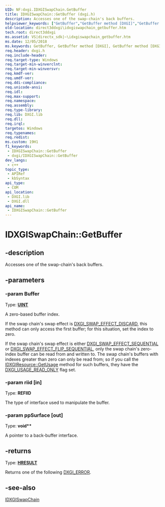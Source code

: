 ```yaml
---
UID: NF:dxgi.IDXGISwapChain.GetBuffer
title: IDXGISwapChain::GetBuffer (dxgi.h)
description: Accesses one of the swap-chain's back buffers.
helpviewer_keywords: ["GetBuffer","GetBuffer method [DXGI]","GetBuffer method [DXGI]","IDXGISwapChain interface","IDXGISwapChain interface [DXGI]","GetBuffer method","IDXGISwapChain.GetBuffer","IDXGISwapChain::GetBuffer","bd427578-fb6a-3136-aa3f-221b9262700c","direct3ddxgi.idxgiswapchain_getbuffer","dxgi/IDXGISwapChain::GetBuffer"]
old-location: direct3ddxgi\idxgiswapchain_getbuffer.htm
tech.root: direct3ddxgi
ms.assetid: VS|directx_sdk|~\idxgiswapchain_getbuffer.htm
ms.date: 12/05/2018
ms.keywords: GetBuffer, GetBuffer method [DXGI], GetBuffer method [DXGI],IDXGISwapChain interface, IDXGISwapChain interface [DXGI],GetBuffer method, IDXGISwapChain.GetBuffer, IDXGISwapChain::GetBuffer, bd427578-fb6a-3136-aa3f-221b9262700c, direct3ddxgi.idxgiswapchain_getbuffer, dxgi/IDXGISwapChain::GetBuffer
req.header: dxgi.h
req.include-header: 
req.target-type: Windows
req.target-min-winverclnt: 
req.target-min-winversvr: 
req.kmdf-ver: 
req.umdf-ver: 
req.ddi-compliance: 
req.unicode-ansi: 
req.idl: 
req.max-support: 
req.namespace: 
req.assembly: 
req.type-library: 
req.lib: DXGI.lib
req.dll: 
req.irql: 
targetos: Windows
req.typenames: 
req.redist: 
ms.custom: 19H1
f1_keywords:
 - IDXGISwapChain::GetBuffer
 - dxgi/IDXGISwapChain::GetBuffer
dev_langs:
 - c++
topic_type:
 - APIRef
 - kbSyntax
api_type:
 - COM
api_location:
 - DXGI.lib
 - DXGI.dll
api_name:
 - IDXGISwapChain::GetBuffer
---
```


# IDXGISwapChain::GetBuffer


## -description

Accesses one of the swap-chain's back buffers.

## -parameters

### -param Buffer

Type: <b><a href="/windows/desktop/WinProg/windows-data-types">UINT</a></b>

A zero-based buffer index. 

If the swap chain's swap effect is <a href="/windows/desktop/api/dxgi/ne-dxgi-dxgi_swap_effect">DXGI_SWAP_EFFECT_DISCARD</a>, this method can only access the first buffer; for this situation, set the index to zero.

If the swap chain's swap effect is either <a href="/windows/desktop/api/dxgi/ne-dxgi-dxgi_swap_effect">DXGI_SWAP_EFFECT_SEQUENTIAL</a> or <a href="/windows/desktop/api/dxgi/ne-dxgi-dxgi_swap_effect">DXGI_SWAP_EFFECT_FLIP_SEQUENTIAL</a>, only the swap chain's zero-index buffer can be read from and written to. The swap chain's buffers with indexes greater than zero can only be read from; so if you call the <a href="/windows/desktop/api/dxgi/nf-dxgi-idxgiresource-getusage">IDXGIResource::GetUsage</a> method for such buffers, they have the <a href="/windows/desktop/direct3ddxgi/dxgi-usage">DXGI_USAGE_READ_ONLY</a> flag set.

### -param riid [in]

Type: <b>REFIID</b>

The type of interface used to manipulate the buffer.

### -param ppSurface [out]

Type: <b>void**</b>

A pointer to a back-buffer interface.

## -returns

Type: <b><a href="/windows/win32/com/structure-of-com-error-codes">HRESULT</a></b>

Returns one of the following <a href="/windows/desktop/direct3ddxgi/dxgi-error">DXGI_ERROR</a>.

## -see-also

<a href="/windows/desktop/api/dxgi/nn-dxgi-idxgiswapchain">IDXGISwapChain</a>


